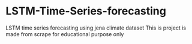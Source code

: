 # LSTM-Time-Series-forecasting
LSTM time series forecasting using jena climate dataset
This is project is made from scrape for educational purpose only
